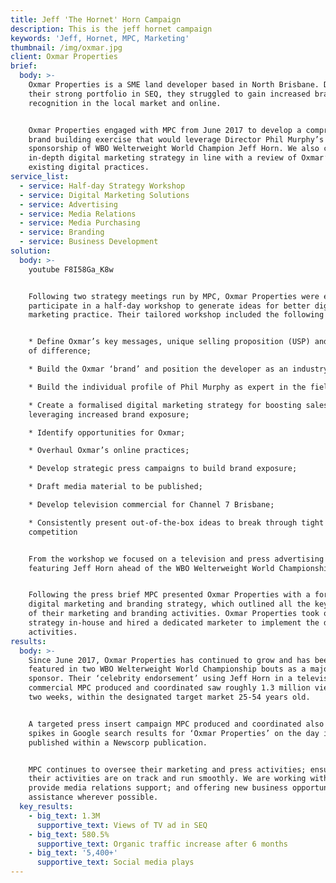 ```yaml
---
title: Jeff 'The Hornet' Horn Campaign
description: This is the jeff hornet campaign
keywords: 'Jeff, Hornet, MPC, Marketing'
thumbnail: /img/oxmar.jpg
client: Oxmar Properties
brief:
  body: >-
    Oxmar Properties is a SME land developer based in North Brisbane. Despite
    their strong portfolio in SEQ, they struggled to gain increased brand
    recognition in the local market and online. 


    Oxmar Properties engaged with MPC from June 2017 to develop a comprehensive
    brand building exercise that would leverage Director Phil Murphy’s
    sponsorship of WBO Welterweight World Champion Jeff Horn. We also created an
    in-depth digital marketing strategy in line with a review of Oxmar’s
    existing digital practices.
service_list:
  - service: Half-day Strategy Workshop
  - service: Digital Marketing Solutions
  - service: Advertising
  - service: Media Relations
  - service: Media Purchasing
  - service: Branding
  - service: Business Development
solution:
  body: >-
    youtube F8I58Ga_K8w


    Following two strategy meetings run by MPC, Oxmar Properties were eager to
    participate in a half-day workshop to generate ideas for better digital
    marketing practice. Their tailored workshop included the following steps: 


    * Define Oxmar’s key messages, unique selling proposition (USP) and points
    of difference;

    * Build the Oxmar ‘brand’ and position the developer as an industry leader;

    * Build the individual profile of Phil Murphy as expert in the field;

    * Create a formalised digital marketing strategy for boosting sales and
    leveraging increased brand exposure;

    * Identify opportunities for Oxmar;

    * Overhaul Oxmar’s online practices;

    * Develop strategic press campaigns to build brand exposure;

    * Draft media material to be published;

    * Develop television commercial for Channel 7 Brisbane;

    * Consistently present out-of-the-box ideas to break through tight
    competition


    From the workshop we focused on a television and press advertising campaign
    featuring Jeff Horn ahead of the WBO Welterweight World Championships 2017. 


    Following the press brief MPC presented Oxmar Properties with a formalised
    digital marketing and branding strategy, which outlined all the key aspects
    of their marketing and branding activities. Oxmar Properties took on our
    strategy in-house and hired a dedicated marketer to implement the digital
    activities.
results:
  body: >-
    Since June 2017, Oxmar Properties has continued to grow and has been heavily
    featured in two WBO Welterweight World Championship bouts as a major
    sponsor. Their ‘celebrity endorsement’ using Jeff Horn in a television
    commercial MPC produced and coordinated saw roughly 1.3 million views over
    two weeks, within the designated target market 25-54 years old.


    A targeted press insert campaign MPC produced and coordinated also saw major
    spikes in Google search results for ‘Oxmar Properties’ on the day it was
    published within a Newscorp publication.


    MPC continues to oversee their marketing and press activities; ensuring that
    their activities are on track and run smoothly. We are working with Oxmar to
    provide media relations support; and offering new business opportunities and
    assistance wherever possible.
  key_results:
    - big_text: 1.3M
      supportive_text: Views of TV ad in SEQ
    - big_text: 580.5%
      supportive_text: Organic traffic increase after 6 months
    - big_text: '5,400+'
      supportive_text: Social media plays
---
```


